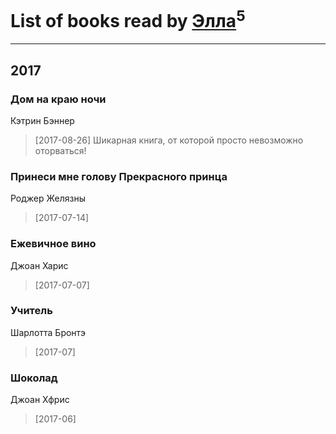 # List of books read by [Элла](https://www.facebook.com/app_scoped_user_id/1002037069862545/)<sup>5</sup>
---

## 2017

### Дом на краю ночи
Кэтрин Бэннер
> [2017-08-26] Шикарная книга, от которой просто невозможно оторваться!


### Принеси мне голову Прекрасного принца
Роджер Желязны
> [2017-07-14] 


### Ежевичное вино
Джоан Харис
> [2017-07-07] 


### Учитель
Шарлотта Бронтэ
> [2017-07] 


### Шоколад
Джоан Хфрис
> [2017-06] 



